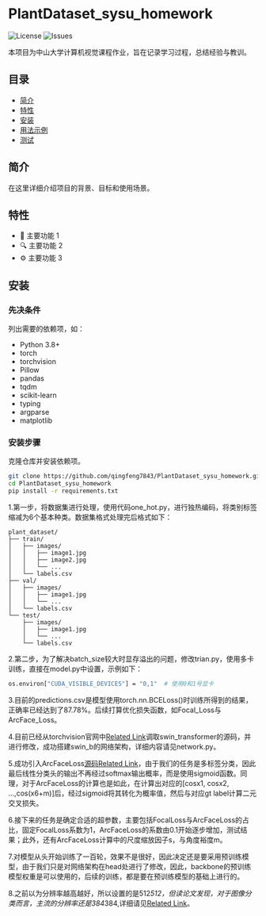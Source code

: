 # PlantDataset_sysu_homework

![License](https://github.com/qingfeng7843/PlantDataset_sysu_homework) ![Issues](https://github.com/qingfeng7843/PlantDataset_sysu_homework)

本项目为中山大学计算机视觉课程作业，旨在记录学习过程，总结经验与教训。

## 目录
- [简介](#简介)
- [特性](#特性)
- [安装](#安装)
- [用法示例](#用法示例)
- [测试](#测试)

## 简介
在这里详细介绍项目的背景、目标和使用场景。

## 特性
- 📌 主要功能 1
- 🔍 主要功能 2
- ⚙️ 主要功能 3

## 安装

### 先决条件
列出需要的依赖项，如：
- Python 3.8+
- torch
- torchvision
- Pillow
- pandas
- tqdm
- scikit-learn
- typing
- argparse
- matplotlib

### 安装步骤
克隆仓库并安装依赖项。

```bash
git clone https://github.com/qingfeng7843/PlantDataset_sysu_homework.git
cd PlantDataset_sysu_homework
pip install -r requirements.txt
```

1.第一步，将数据集进行处理，使用代码one_hot.py，进行独热编码，将类别标签缩减为6个基本种类。数据集格式处理完后格式如下：

```
plant_dataset/
├── train/
│   ├── images/
│   │   ├── image1.jpg
│   │   ├── image2.jpg
│   │   └── ...
│   └── labels.csv
├── val/
│   ├── images/
│   │   ├── image1.jpg
│   │   └── ...
│   └── labels.csv
└── test/
    ├── images/
    │   ├── image1.jpg
    │   └── ...
    └── labels.csv
```

2.第二步，为了解决batch_size较大时显存溢出的问题，修改trian.py，使用多卡训练，直接在model.py中设置，示例如下：
```bash
os.environ["CUDA_VISIBLE_DEVICES"] = "0,1"  # 使用0和1号显卡
```
3.目前的predictions.csv是模型使用torch.nn.BCELoss()时训练所得到的结果，正确率已经达到了87.78%。后续打算优化损失函数，如Focal_Loss与ArcFace_Loss。

4.目前已经从torchvision官网中[Related Link](https://pytorch.org/vision/stable//_modules/torchvision/models/swin_transformer.html#Swin_B_Weights)调取swin_transformer的源码，并进行修改，成功搭建swin_b的网络架构，详细内容请见network.py。

5.成功引入ArcFaceLoss[源码Related Link](https://github.com/ronghuaiyang/arcface-pytorch/blob/47ace80b128042cd8d2efd408f55c5a3e156b032/models/metrics.py#L10)，由于我们的任务是多标签分类，因此最后线性分类头的输出不再经过softmax输出概率，而是使用sigmoid函数。同理，对于ArcFaceLoss的计算也是如此，在计算出对应的[cosx1, cosx2, ...,cos(x6+m)]后，经过sigmoid将其转化为概率值，然后与对应gt label计算二元交叉损失。

6.接下来的任务是确定合适的超参数，主要包括FocalLoss与ArcFaceLoss的占比，固定FocalLoss系数为1，ArcFaceLoss的系数由0.1开始逐步增加，测试结果；此外，还有ArcFaceLoss计算中的尺度缩放因子s，与角度裕度m。

7.对模型从头开始训练了一百轮，效果不是很好，因此决定还是要采用预训练模型，由于我们只是对网络架构在head处进行了修改，因此，backbone的预训练模型权重是可以使用的，后续的训练，都是要在预训练模型的基础上进行的。

8.之前以为分辨率越高越好，所以设置的是512*512，但读论文发现，对于图像分类而言，主流的分辨率还是384*384,详细请见[Related Link](https://developer.baidu.com/article/details/1890241)。
